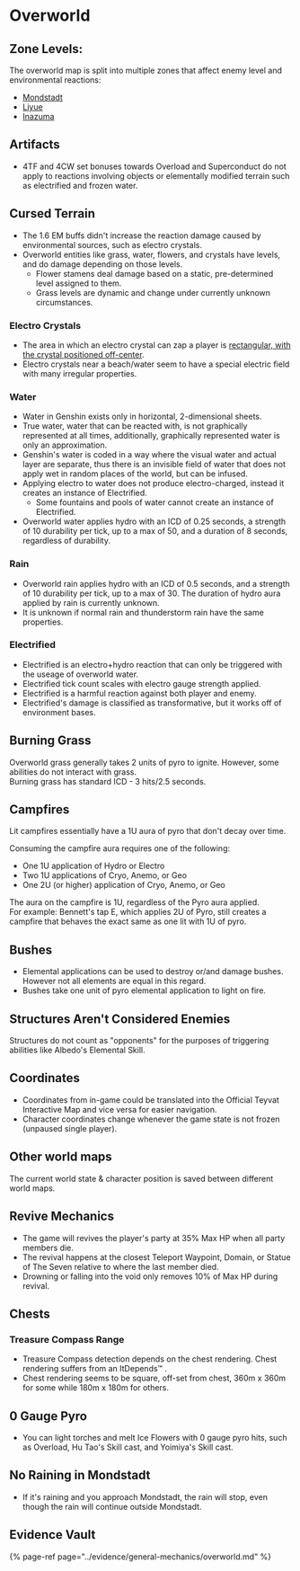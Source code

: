 # Overworld

## Zone Levels:

The overworld map is split into multiple zones that affect enemy level and environmental reactions:  
* [Mondstadt](https://i.imgur.com/E0oN0B6.jpg)  
* [Liyue](https://imgur.com/a/8KAMXuE)  
* [Inazuma](https://imgur.com/a/Qmhh5Po)  

## Artifacts

- 4TF and 4CW set bonuses towards Overload and Superconduct do not apply to reactions involving objects or elementally modified terrain such as electrified and frozen water.

## Cursed Terrain 

- The 1.6 EM buffs didn't increase the reaction damage caused by environmental sources, such as electro crystals.
- Overworld entities like grass, water, flowers, and crystals have levels, and do damage depending on those levels.
  - Flower stamens deal damage based on a static, pre-determined level assigned to them.
  - Grass levels are dynamic and change under currently unknown circumstances.

### Electro Crystals

- The area in which an electro crystal can zap a player is [rectangular, with the crystal positioned off-center](./overworld.md#electro-crystal-range).
- Electro crystals near a beach/water seem to have a special electric field with many irregular properties.

### Water

- Water in Genshin exists only in horizontal, 2-dimensional sheets.
- True water, water that can be reacted with, is not graphically represented at all times, additionally, graphically represented water is only an approximation.
- Genshin's water is coded in a way where the visual water and actual layer are separate, thus there is an invisible field of water that does not apply wet in random places of the world, but can be infused.
- Applying electro to water does not produce electro-charged, instead it creates an instance of Electrified.  
  - Some fountains and pools of water cannot create an instance of Electrified.
- Overworld water applies hydro with an ICD of 0.25 seconds, a strength of 10 durability per tick, up to a max of 50, and a duration of 8 seconds, regardless of durability.

### Rain  

- Overworld rain applies hydro with an ICD of 0.5 seconds, and a strength of 10 durability per tick, up to a max of 30. The duration of hydro aura applied by rain is currently unknown.  
- It is unknown if normal rain and thunderstorm rain have the same properties.  

### Electrified  

- Electrified is an electro+hydro reaction that can only be triggered with the useage of overworld water.  
- Electrified tick count scales with electro gauge strength applied.  
- Electrified is a harmful reaction against both player and enemy.  
- Electrified's damage is classified as transformative, but it works off of environment bases.  

## Burning Grass
Overworld grass generally takes 2 units of pyro to ignite. However, some abilities do not interact with grass.\
Burning grass has standard ICD - 3 hits/2.5 seconds. 

## Campfires
Lit campfires essentially have a 1U aura of pyro  that don't decay over time.

Consuming the campfire aura requires one of the following:
* One 1U application of Hydro or Electro
* Two 1U applications of Cryo, Anemo, or Geo
* One 2U (or higher) application of Cryo, Anemo, or Geo

The aura on the campfire is 1U, regardless of the Pyro aura applied.  
For example: Bennett's tap E, which applies 2U of Pyro, still creates a campfire that behaves the exact same as one lit with 1U of pyro.

## Bushes
* Elemental applications can be used to destroy or/and damage bushes. However not all elements are equal in this regard.
* Bushes take one unit of pyro elemental application to light on fire.

## Structures Aren't Considered Enemies

Structures do not count as "opponents" for the purposes of triggering abilities like Albedo's Elemental Skill.

## Coordinates

* Coordinates from in-game could be translated into the Official Teyvat Interactive Map and vice versa for easier navigation.
* Character coordinates change whenever the game state is not frozen (unpaused single player).

## Other world maps  
The current world state & character position is saved between different world maps.  

## Revive Mechanics  

* The game will revives the player's party at 35% Max HP when all party members die.
* The revival happens at the closest Teleport Waypoint, Domain, or Statue of The Seven relative to where the last member died.
* Drowning or falling into the void only removes 10% of Max HP during revival.

## Chests

### Treasure Compass Range

* Treasure Compass detection depends on the chest rendering. Chest rendering suffers from an ItDepends™ .
* Chest rendering seems to be square, off-set from chest, 360m x 360m for some while 180m x 180m for others.

## 0 Gauge Pyro
* You can light torches and melt Ice Flowers with 0 gauge pyro hits, such as Overload, Hu Tao's Skill cast, and Yoimiya's Skill cast.

## No Raining in Mondstadt
* If it's raining and you approach Mondstadt, the rain will stop, even though the rain will continue outside Mondstadt.


## Evidence Vault

{% page-ref page="../evidence/general-mechanics/overworld.md" %}
